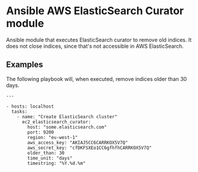# Ansible AWS ElasticSearch Curator module
Ansible module that executes ElasticSearch curator to remove old indices. It does not close indices, since that's not accessible in AWS ElasticSearch.

## Examples
The following playbook will, when executed, remove indices older than 30 days.

    ---

    - hosts: localhost
      tasks:
        - name: "Create ElasticSearch cluster"
          ec2_elasticsearch_curator:
            host: "some.elasticsearch.com"
            port: 9200
            region: "eu-west-1"
            aws_access_key: "AKIAJ5CC6CARRKOX5V7Q"
            aws_secret_key: "cfDKFSXEo1CC6gfhfhCARRKOX5V7Q"
            older_than: 30
            time_unit: "days"
            timestring: "%Y.%d.%m"